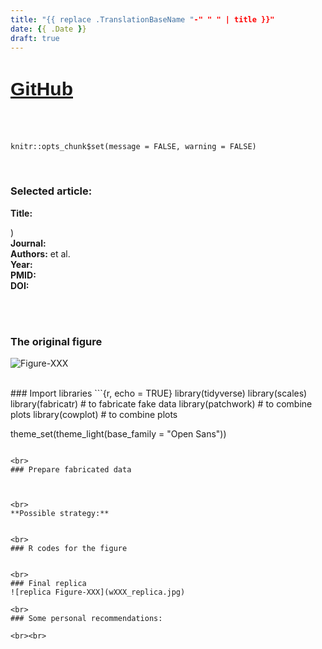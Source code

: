 ```yaml
---
title: "{{ replace .TranslationBaseName "-" " " | title }}"
date: {{ .Date }}
draft: true
---
```


<!-- this is for the link button to GitHub-->
<h1 style="font-family: Arial; font-size: 30px; text-decoration: underline">
<a href="https://github.com/AliGunerMD/DataVizMed/blob/main/content/blog/2022-MM-DD-week-XXX/index.en.Rmarkdown/">GitHub</a>
</h1>
<br><br>


```{r setup, include = FALSE}
knitr::opts_chunk$set(message = FALSE, warning = FALSE)
```
<SHORT NOTE>
<br>

### Selected article:
**Title:** [<article title>](<article link>))   
**Journal:** <Journal Name>    
**Authors:** <Authors>   et al.  
**Year:** <Year>    
**PMID:** [<PMID>](<PMID link>)  
**DOI:** <DOI number>     


<br><br>
### The original figure
![Figure-XXX](wXXX_org.jpg)



<br>
### Import libraries
```{r, echo = TRUE}
library(tidyverse)
library(scales)
library(fabricatr)      # to fabricate fake data
library(patchwork)      # to combine plots
library(cowplot)        # to combine plots


theme_set(theme_light(base_family = "Open Sans"))
```

<br>
### Prepare fabricated data



<br>
**Possible strategy:** 


<br>
### R codes for the figure


<br>
### Final replica
![replica Figure-XXX](wXXX_replica.jpg)

<br>
### Some personal recommendations:   

<br><br>